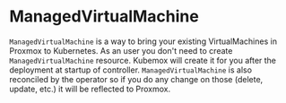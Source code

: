 # ManagedVirtualMachine

`ManagedVirtualMachine` is a way to bring your existing VirtualMachines in Proxmox to Kubernetes. As an user you don't need to create `ManagedVirtualMachine` resource. Kubemox will create it for you after the deployment at startup of controller. `ManagedVirtualMachine` is also reconciled by the operator so if you do any change on those (delete, update, etc.) it will be reflected to Proxmox. 